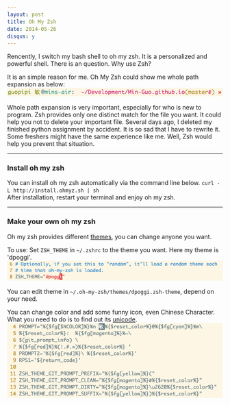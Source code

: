 ```yaml
---
layout: post
title: Oh My Zsh
date: 2014-05-26
disqus: y
---
```

Rencently, I switch my bash shell to oh my zsh. It is a personalized and powerful shell. There is an question. Why use Zsh?

It is an simple reason for me. Oh My Zsh could show me whole path expansion as below:<br /> ![zsh-path](/images/zsh-path.jpg)<br /> 

Whole path expansion is very important, especially for who is new to program. Zsh provides only one distinct match for the file you want. It could help you not to delete your important file. Several days ago, I deleted my finished python assignment by accident. It is so sad that I have to rewrite it. Some freshers might have the same experience like me. Well, Zsh would help you prevent that situation.

---
### Install oh my zsh

You can install oh my zsh automatically via the command line below.
`curl -L http://install.ohmyz.sh | sh`<br />
 After installation, restart your terminal and enjoy oh my zsh.

---
### Make your own oh my zsh

Oh my zsh provides different [themes](http://zshthem.es/all/), you can change anyone you want.<br />

To use: Set `ZSH_THEME` in `~/.zshrc` to the theme you want. Here my theme is 'dpoggi'. <br /> ![zsh-theme](/images/zsh-theme.png)<br />


You can edit theme in `~/.oh-my-zsh/themes/dpoggi.zsh-theme`, depend on your need. 

You can change color and add some funny icon, even Chinese Character. What you need to do is to find out its [unicode](http://unicode-table.com/en/).<br />
![dpoggi-theme](/images/dpoggi-theme.png)<br /> 